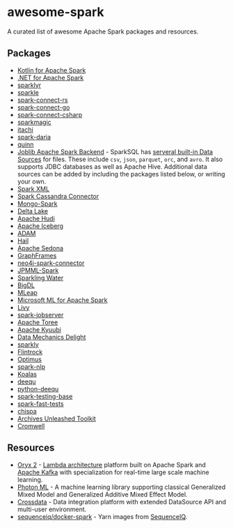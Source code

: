 # awesome-spark

A curated list of awesome Apache Spark packages and resources.

## Packages

- [Kotlin for Apache Spark](https://github.com/Kotlin/kotlin-spark-api)
- [.NET for Apache Spark](https://github.com/dotnet/spark)
- [sparklyr](https://github.com/rstudio/sparklyr)
- [sparkle](https://github.com/tweag/sparkle)
- [spark-connect-rs](https://github.com/sjrusso8/spark-connect-rs)
- [spark-connect-go](https://github.com/apache/spark-connect-go)
- [spark-connect-csharp](https://github.com/mdrakiburrahman/spark-connect-csharp)
- [sparkmagic](https://github.com/jupyter-incubator/sparkmagic)
- [itachi](https://github.com/yaooqinn/itachi)
- [spark-daria](https://github.com/mrpowers-io/spark-daria)
- [quinn](https://github.com/mrpowers-io/quinn)
- [Joblib Apache Spark Backend](https://github.com/joblib/joblib-spark) - SparkSQL has [serveral built-in Data Sources](https://spark.apache.org/docs/latest/sql-data-sources-load-save-functions.html#manually-specifying-options) for files. These include `csv`, `json`, `parquet`, `orc`, and `avro`. It also supports JDBC databases as well as Apache Hive. Additional data sources can be added by including the packages listed below, or writing your own.
- [Spark XML](https://github.com/databricks/spark-xml)
- [Spark Cassandra Connector](https://github.com/datastax/spark-cassandra-connector)
- [Mongo-Spark](https://github.com/mongodb/mongo-spark)
- [Delta Lake](https://github.com/delta-io/delta)
- [Apache Hudi](https://github.com/apache/hudi)
- [Apache Iceberg](https://github.com/apache/iceberg)
- [ADAM](https://github.com/bigdatagenomics/adam)
- [Hail](https://github.com/hail-is/hail)
- [Apache Sedona](https://github.com/apache/incubator-sedona)
- [GraphFrames](https://github.com/graphframes/graphframes)
- [neo4j-spark-connector](https://github.com/neo4j-contrib/neo4j-spark-connector)
- [JPMML-Spark](https://github.com/jpmml/jpmml-spark)
- [Sparkling Water](https://github.com/h2oai/sparkling-water)
- [BigDL](https://github.com/intel-analytics/BigDL)
- [MLeap](https://github.com/combust/mleap)
- [Microsoft ML for Apache Spark](https://github.com/Azure/mmlspark)
- [Livy](https://github.com/apache/incubator-livy)
- [spark-jobserver](https://github.com/spark-jobserver/spark-jobserver)
- [Apache Toree](https://github.com/apache/incubator-toree)
- [Apache Kyuubi](https://github.com/apache/kyuubi)
- [Data Mechanics Delight](https://github.com/datamechanics/delight)
- [sparkly](https://github.com/Tubular/sparkly)
- [Flintrock](https://github.com/nchammas/flintrock)
- [Optimus](https://github.com/ironmussa/Optimus)
- [spark-nlp](https://github.com/JohnSnowLabs/spark-nlp)
- [Koalas](https://github.com/databricks/koalas)
- [deequ](https://github.com/awslabs/deequ)
- [python-deequ](https://github.com/awslabs/python-deequ)
- [spark-testing-base](https://github.com/holdenk/spark-testing-base)
- [spark-fast-tests](https://github.com/mrpowers-io/spark-fast-tests)
- [chispa](https://github.com/MrPowers/chispa)
- [Archives Unleashed Toolkit](https://github.com/archivesunleashed/aut)
- [Cromwell](https://github.com/broadinstitute/cromwell)

## Resources

- [Oryx 2](https://github.com/OryxProject/oryx) - [Lambda architecture](http://lambda-architecture.net/) platform built on Apache Spark and [Apache Kafka](http://kafka.apache.org/) with specialization for real-time large scale machine learning.
- [Photon ML](https://github.com/linkedin/photon-ml) - A machine learning library supporting classical Generalized Mixed Model and Generalized Additive Mixed Effect Model.
- [Crossdata](https://github.com/Stratio/Crossdata) - Data integration platform with extended DataSource API and multi-user environment.
- [sequenceiq/docker-spark](https://github.com/sequenceiq/docker-spark) - Yarn images from [SequenceIQ](http://www.sequenceiq.com/).
